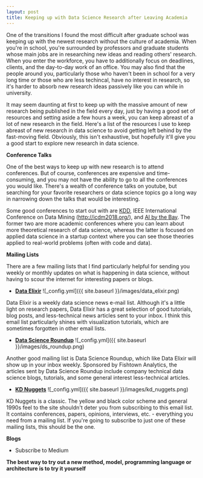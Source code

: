 ```yaml
---
layout: post
title: Keeping up with Data Science Research after Leaving Academia
---
```


One of the transitions I found the most difficult after graduate school was keeping up with the newest research without the culture of academia. When you're in school, you're surrounded by professors and graduate students whose main jobs are in researching new ideas and reading others' research. When you enter the workforce, you have to additionally focus on deadlines, clients, and the day-to-day work of an office. You may also find that the people around you, particularly those who haven't been in school for a very long time or those who are less techincal, have no interest in research, so it's harder to absorb new research ideas passively like you can while in university. 

It may seem daunting at first to keep up with the massive amount of new research being published in the field every day, just by having a good set of resources and setting aside a few hours a week, you can keep abreast of a lot of new research in the field. Here's a list of the resources I use to keep abreast of new research in data science to avoid getting left behind by the fast-moving field. Obviously, this isn't exhaustive, but hopefully it'll give you a good start to explore new research in data science.

**Conference Talks**

One of the best ways to keep up with new research is to attend conferences. But of course, conferences are expensive and time-consuming, and you may not have the ability to go to all the conferences you would like. There's a wealth of conference talks on youtube, but searching for your favorite researchers or data science topics go a long way in narrowing down the talks that would be interesting.

Some good conferences to start out with are [KDD](http://www.kdd.org/), IEEE International Conference on Data Mining (http://icdm2018.org/), and [AI by the Bay](https://ai.bythebay.io/). The former two are more academic conferences where you can learn about more theoretical research of data science, whereas the latter is focused on applied data science in a startup context where you can see those theories applied to real-world problems (often with code and data). 

**Mailing Lists**

There are a few mailing lists that I find particularly helpful for sending you weekly or monthly updates on what is happening in data science, without having to scour the internet for interesting papers or blogs.

- **[Data Elixir](https://dataelixir.com/)**
![_config.yml]({{ site.baseurl }}/images/data_elixir.png) 

Data Elixir is a weekly data science news e-mail list. Although it's a little light on research papers, Data Elixir has a great selection of good tutorials, blog posts, and less-technical news articles sent to your inbox. I think this email list particularly shines with visualization tutorials, which are sometimes forgotten in other email lists.

- **[Data Science Roundup](http://roundup.fishtownanalytics.com/)**
![_config.yml]({{ site.baseurl }}/images/ds_roundup.png) 

Another good mailing list is Data Science Roundup, which like Data Elixir will show up in your inbox weekly. Sponsored by Fishtown Analytics, the articles sent by Data Science Roundup include company technical data science blogs, tutorials, and some general interest less-technical articles.

- **[KD Nuggets](https://www.kdnuggets.com/news/subscribe.html)**
![_config.yml]({{ site.baseurl }}/images/kd_nuggets.png) 

KD Nuggets is a classic. The yellow and black color scheme and general 1990s feel to the site shouldn't deter you from subscribing to this email list. It contains conferences, papers, opinions, interviews, etc. - everything you need from a mailing list. If you're going to subscribe to just one of these mailing lists, this should be the one.

**Blogs**

- Subscribe to Medium


**The best way to try out a new method, model, programming language or architecture is to try it yourself**

